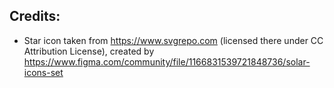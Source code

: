## Credits:

* Star icon taken from https://www.svgrepo.com (licensed there under CC Attribution License), created by https://www.figma.com/community/file/1166831539721848736/solar-icons-set
